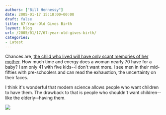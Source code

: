 ```yaml
---
authors: ["Bill Hennessy"]
date: 2005-01-17 15:18:00+00:00
draft: false
title: 67-Year-Old Gives Birth
layout: blog
url: /2005/01/17/67-year-old-gives-birth/
categories:
- Latest
---
```


Chances are, [the child who lived will have only scant memories of her mother](https://news.yahoo.com/news?tmpl=story&cid=1503&u=/afp/20050116/ts_afp/afplifestyleromaniahealthmother_050116165314&printer=1). How much time and energy does a woman nearly 70 have for a baby? I am only 41 with five kids--I don't want more. I see men in their mid-fifties with pre-schoolers and can read the exhaustion, the uncertainty on their faces.




I think it's wonderful that modern science allows people who want children to have them. The drawback to that is people who shouldn't want children--like the elderly--having them.

![](https://blog.billhennessy.com/aggbug.aspx?PostID=937)

